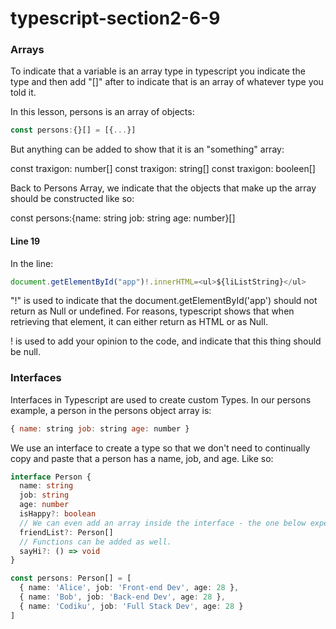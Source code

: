 # typescript-section2-6-9

### Arrays

To indicate that a variable is an array type in typescript you indicate the type and then add "[]" after to indicate that is an array of whatever type you told it.

In this lesson, persons is an array of objects:

```javascript
const persons:{}[] = [{...}]
```

But anything can be added to show that it is an "something" array:

const traxigon: number[] const traxigon: string[] const traxigon: booleen[]

Back to Persons Array, we indicate that the objects that make up the array should be constructed like so:

const persons:{name: string job: string age: number}[]

#### Line 19

In the line:

```javascript
document.getElementById("app")!.innerHTML=<ul>${liListString}</ul>
```

"!" is used to indicate that the document.getElementById('app') should not return as Null or undefined. For reasons, typescript shows that when retrieving that element, it can either return as HTML or as Null.

! is used to add your opinion to the code, and indicate that this thing should be null.

### Interfaces

Interfaces in Typescript are used to create custom Types. In our persons example, a person in the persons object array is:

```javascript
{ name: string job: string age: number }
```

We use an interface to create a type so that we don't need to continually copy and paste that a person has a name, job, and age. Like so:

```typescript
interface Person {
  name: string
  job: string
  age: number
  isHappy?: boolean
  // We can even add an array inside the interface - the one below expects our Person typed array
  friendList?: Person[]
  // Functions can be added as well.
  sayHi?: () => void
}

const persons: Person[] = [
  { name: 'Alice', job: 'Front-end Dev', age: 28 },
  { name: 'Bob', job: 'Back-end Dev', age: 28 },
  { name: 'Codiku', job: 'Full Stack Dev', age: 28 }
]
```
